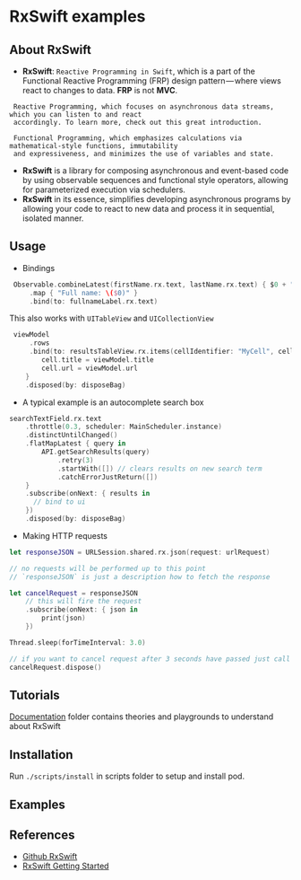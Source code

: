 # RxSwift examples
## About RxSwift
* **RxSwift**: ```Reactive Programming in Swift```, which is a part of the Functional Reactive Programming (FRP) design pattern — where views react to changes to data. **FRP** is not **MVC**. 
``` 
 Reactive Programming, which focuses on asynchronous data streams, which you can listen to and react 
 accordingly. To learn more, check out this great introduction.
```
```
 Functional Programming, which emphasizes calculations via mathematical-style functions, immutability 
 and expressiveness, and minimizes the use of variables and state.
```
* **RxSwift** is a library for composing asynchronous and event-based code by using observable sequences and functional style operators, allowing for parameterized execution via schedulers.
* **RxSwift** in its essence, simplifies developing asynchronous programs by allowing your code to react to new data and process it in sequential, isolated manner.

## Usage
* Bindings
```swift
 Observable.combineLatest(firstName.rx.text, lastName.rx.text) { $0 + " " + $1 }
     .map { "Full name: \($0)" }
     .bind(to: fullnameLabel.rx.text)
```

This also works with `UITableView` and `UICollectionView`

```swift
 viewModel
     .rows
     .bind(to: resultsTableView.rx.items(cellIdentifier: "MyCell", cellType: MyCustomCell.self)) { (_, viewModel, cell) in
        cell.title = viewModel.title
        cell.url = viewModel.url
    }
    .disposed(by: disposeBag)
```

* A typical example is an autocomplete search box

```swift
searchTextField.rx.text
    .throttle(0.3, scheduler: MainScheduler.instance)
    .distinctUntilChanged()
    .flatMapLatest { query in
        API.getSearchResults(query)
            .retry(3)
            .startWith([]) // clears results on new search term
            .catchErrorJustReturn([])
    }
    .subscribe(onNext: { results in
      // bind to ui
    })
    .disposed(by: disposeBag)
```

* Making HTTP requests
```swift
let responseJSON = URLSession.shared.rx.json(request: urlRequest)

// no requests will be performed up to this point
// `responseJSON` is just a description how to fetch the response

let cancelRequest = responseJSON
    // this will fire the request
    .subscribe(onNext: { json in
        print(json)
    })

Thread.sleep(forTimeInterval: 3.0)

// if you want to cancel request after 3 seconds have passed just call
cancelRequest.dispose()
```

## Tutorials
[Documentation](https://github.com/blkbrds/sample-rxswift/edit/master/Documentation) folder contains theories and playgrounds to understand about RxSwift

## Installation
Run ```./scripts/install``` in scripts folder to setup and install pod.

## Examples

## References
* [Github RxSwift](https://github.com/ReactiveX/RxSwift)
* [RxSwift Getting Started](https://github.com/ReactiveX/RxSwift/blob/master/Documentation/GettingStarted.md)

